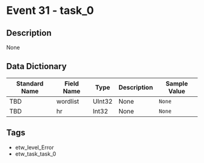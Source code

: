 # Event 31 - task_0

## Description
None

## Data Dictionary
|Standard Name|Field Name|Type|Description|Sample Value|
|---|---|---|---|---|
|TBD|wordlist|UInt32|None|`None`|
|TBD|hr|Int32|None|`None`|

## Tags
* etw_level_Error
* etw_task_task_0